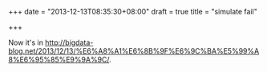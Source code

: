 +++
date = "2013-12-13T08:35:30+08:00"
draft = true
title = "simulate fail"

+++



Now it's in <http://bigdata-blog.net/2013/12/13/%E6%A8%A1%E6%8B%9F%E6%9C%BA%E5%99%A8%E6%95%85%E9%9A%9C/>.